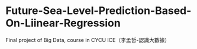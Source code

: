 # Future-Sea-Level-Prediction-Based-On-Liinear-Regression
Final project of Big Data, course in CYCU ICE（李孟哲-認識大數據）
